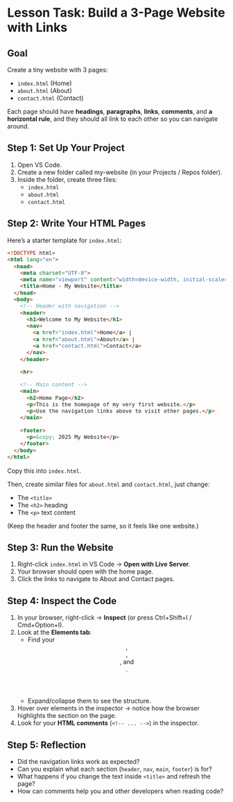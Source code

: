 # Lesson Task: Build a 3-Page Website with Links

## Goal
Create a tiny website with 3 pages:
* `index.html` (Home)
* `about.html` (About)
* `contact.html` (Contact)

Each page should have **headings**, **paragraphs**, **links**, **comments**, and **a horizontal rule**, and they should all link to each other so you can navigate around.

## Step 1: Set Up Your Project
1. Open VS Code.
2. Create a new folder called my-website (in your Projects / Repos folder).
3. Inside the folder, create three files:
    * `index.html`
    * `about.html`
    * `contact.html`

## Step 2: Write Your HTML Pages
Here’s a starter template for `index.html`:

<small style="font-size: 0.9rem">

```html
<!DOCTYPE html>
<html lang="en">
  <head>
    <meta charset="UTF-8">
    <meta name="viewport" content="width=device-width, initial-scale=1.0">
    <title>Home - My Website</title>
  </head>
  <body>
    <!-- Header with navigation -->
    <header>
      <h1>Welcome to My Website</h1>
      <nav>
        <a href="index.html">Home</a> |
        <a href="about.html">About</a> |
        <a href="contact.html">Contact</a>
      </nav>
    </header>

    <hr>

    <!-- Main content -->
    <main>
      <h2>Home Page</h2>
      <p>This is the homepage of my very first website.</p>
      <p>Use the navigation links above to visit other pages.</p>
    </main>

    <footer>
      <p>&copy; 2025 My Website</p>
    </footer>
  </body>
</html>
```

</small>

Copy this into `index.html`. 

Then, create similar files for `about.html` and `contact.html`, just change:
* The `<title>`
* The `<h2>` heading
* The `<p>` text content

(Keep the header and footer the same, so it feels like one website.)

## Step 3: Run the Website
1. Right-click `index.html` in VS Code → **Open with Live Server**.
2. Your browser should open with the home page.
3. Click the links to navigate to About and Contact pages.

## Step 4: Inspect the Code
1. In your browser, right-click → **Inspect** (or press Ctrl+Shift+I / Cmd+Option+I).
2. Look at the **Elements tab**:
    * Find your <header>, <nav>, <main>, and <footer>.
    * Expand/collapse them to see the structure.
3. Hover over elements in the inspector → notice how the browser highlights the section on the page.
4. Look for your **HTML comments** (`<!-- ... -->`) in the inspector.

## Step 5: Reflection
* Did the navigation links work as expected?
* Can you explain what each section (`header`, `nav`, `main`, `footer`) is for?
* What happens if you change the text inside `<title>` and refresh the page?
* How can comments help you and other developers when reading code?